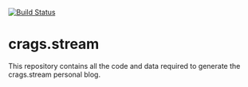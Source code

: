 [![Build Status](https://travis-ci.com/cragsbg/crags.stream.svg?branch=master)](https://travis-ci.com/cragsbg/crags.stream)

# crags.stream

This repository contains all the code and data required to generate the crags.stream personal blog.
